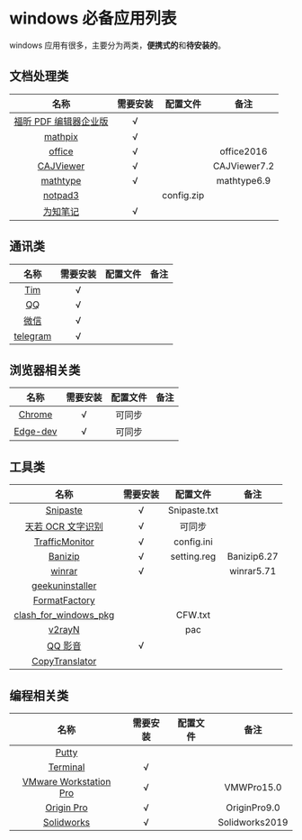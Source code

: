 
# windows 必备应用列表

windows 应用有很多，主要分为两类，**便携式的**和**待安装的**。

## 文档处理类

|                               名称                                | 需要安装 |  配置文件  |     备注     |
| :---------------------------------------------------------------: | :------: | :--------: | :----------: |
| [福昕 PDF 编辑器企业版](https://www.foxitsoftware.cn/pdf-editor/) | &radic;  |            |              |
|                  [mathpix](https://mathpix.com/)                  | &radic;  |            |              |
|             [office](https://www.office.com/?auth=1)              | &radic;  |            |  office2016  |
|       [CAJViewer](http://cajviewer.cnki.net/download.html)        | &radic;  |            | CAJViewer7.2 |
|          [mathtype](https://www.mathtype.cn/xiazai.html)          | &radic;  |            | mathtype6.9  |
|     [notpad3](https://www.rizonesoft.com/downloads/notepad3/)     |          | config.zip |              |
|               [为知笔记](https://www.wiz.cn/zh-cn/)               | &radic;  |            |              |

## 通讯类

|                    名称                    | 需要安装 | 配置文件 | 备注  |
| :----------------------------------------: | :------: | :------: | :---: |
| [Tim](https://office.qq.com/download.html) | &radic;  |          |       |
|       [QQ](https://im.qq.com/pcqq/)        | &radic;  |          |       |
|       [微信](https://weixin.qq.com/)       | &radic;  |          |       |
|   [telegram](https://telegram.org/apps)    | &radic;  |          |       |

## 浏览器相关类

|                                名称                                | 需要安装 | 配置文件 | 备注  |
| :----------------------------------------------------------------: | :------: | :------: | :---: |
|              [Chrome](https://www.google.com/chrome/)              | &radic;  |  可同步  |       |
| [Edge-dev](https://www.microsoft.com/en-us/edge/business/download) | &radic;  |  可同步  |       |

## 工具类

|                                        名称                                        | 需要安装 |   配置文件   |    备注     |
| :--------------------------------------------------------------------------------: | :------: | :----------: | :---------: |
|                        [Snipaste](https://zh.snipaste.com/)                        | &radic;  | Snipaste.txt |             |
|                    [天若 OCR 文字识别](https://tianruoocr.cn/)                     | &radic;  |    可同步    |             |
|     [TrafficMonitor](https://github.com/zhongyang219/TrafficMonitor/releases)      | &radic;  |  config.ini  |             |
|                   [Banizip](https://www.bandisoft.com/bandizip/)                   | &radic;  | setting.reg  | Banizip6.27 |
|                        [winrar](http://www.winrar.com.cn/)                         | &radic;  |              | winrar5.71  |
|              [geekuninstaller](https://geekuninstaller.com/download)               |          |              |             |
|       [FormatFactory](http://www.pcfreetime.com/formatfactory/CN/index.html)       |          |              |             |
| [clash_for_windows_pkg](https://github.com/Fndroid/clash_for_windows_pkg/releases) |          |   CFW.txt    |             |
|                 [v2rayN](https://github.com/2dust/v2rayN/releases)                 |          |     pac      |             |
|                         [QQ 影音](https://player.qq.com/)                          | &radic;  |              |             |
|            [CopyTranslator](https://copytranslator.github.io/download/)            |          |              |             |

## 编程相关类

|                                                   名称                                                    | 需要安装 | 配置文件 |      备注      |
| :-------------------------------------------------------------------------------------------------------: | :------: | :------: | :------------: |
|                                      [Putty](https://www.putty.org/)                                      |          |          |                |
|                [Terminal](https://www.microsoft.com/zh-cn/p/windows-terminal/9n0dx20hk701)                | &radic;  |          |                |
| [VMware Workstation Pro](https://www.vmware.com/products/workstation-pro/workstation-pro-evaluation.html) | &radic;  |          |   VMWPro15.0   |
|            [Origin Pro](https://www.originlab.com/index.aspx?%20go=DOWNLOADS/OriginEvaluation)            | &radic;  |          |  OriginPro9.0  |
|                   [Solidworks](https://www.solidworks.com.cn/sw/support/downloads.htm)                    | &radic;  |          | Solidworks2019 |
